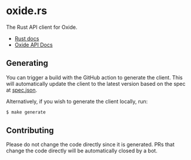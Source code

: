 # oxide.rs 

The Rust API client for Oxide.

- [Rust docs](https://docs.rs/oxide-api)
- [Oxide API Docs](https://docs.oxide.computer/?lang=rust)

## Generating

You can trigger a build with the GitHub action to generate the client. This will
automatically update the client to the latest version based on the spec
at [spec.json](spec.json).

Alternatively, if you wish to generate the client locally, run:

```bash
$ make generate
```

## Contributing

Please do not change the code directly since it is generated. PRs that change
the code directly will be automatically closed by a bot.

